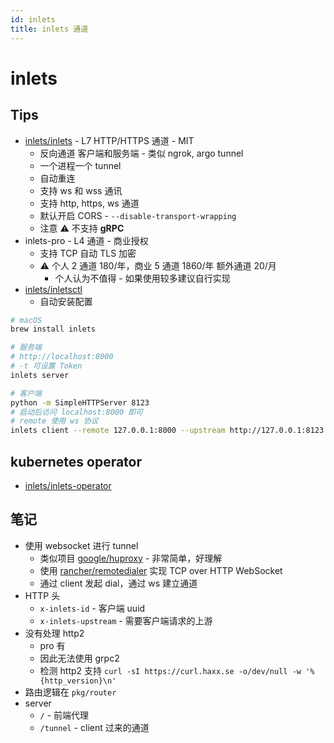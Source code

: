 ```yaml
---
id: inlets
title: inlets 通道
---
```


# inlets
## Tips
* [inlets/inlets](https://github.com/inlets/inlets) - L7 HTTP/HTTPS 通道 - MIT
  * 反向通道 客户端和服务端 - 类似 ngrok, argo tunnel
  * 一个进程一个 tunnel
  * 自动重连
  * 支持 ws 和 wss 通讯
  * 支持 http, https, ws 通道
  * 默认开启 CORS - `--disable-transport-wrapping`
  * 注意 ⚠️ 不支持 __gRPC__
* inlets-pro - L4 通道 - 商业授权
  * 支持 TCP 自动 TLS 加密
  * ⚠️ 个人 2 通道 180/年，商业 5 通道 1860/年 额外通道 20/月
    * 个人认为不值得 - 如果使用较多建议自行实现
* [inlets/inletsctl](https://github.com/inlets/inletsctl)
  * 自动安装配置

```bash
# macOS
brew install inlets

# 服务端
# http://localhost:8000
# -t 可设置 Token
inlets server

# 客户端
python -m SimpleHTTPServer 8123
# 启动后访问 localhost:8000 即可
# remote 使用 ws 协议
inlets client --remote 127.0.0.1:8000 --upstream http://127.0.0.1:8123
```

## kubernetes operator
* [inlets/inlets-operator](https://github.com/inlets/inlets-operator)

## 笔记
* 使用 websocket 进行 tunnel
  * 类似项目 [google/huproxy](https://github.com/google/huproxy) - 非常简单，好理解
  * 使用 [rancher/remotedialer](https://github.com/rancher/remotedialer) 实现 TCP over HTTP WebSocket
  * 通过 client 发起 dial，通过 ws 建立通道
* HTTP 头
  * `x-inlets-id` - 客户端 uuid
  * `x-inlets-upstream` - 需要客户端请求的上游
* 没有处理 http2
  * pro 有
  * 因此无法使用 grpc2
  * 检测 http2 支持 `curl -sI https://curl.haxx.se -o/dev/null -w '%{http_version}\n'`
* 路由逻辑在 `pkg/router`
* server
  * `/` - 前端代理
  * `/tunnel` - client 过来的通道
